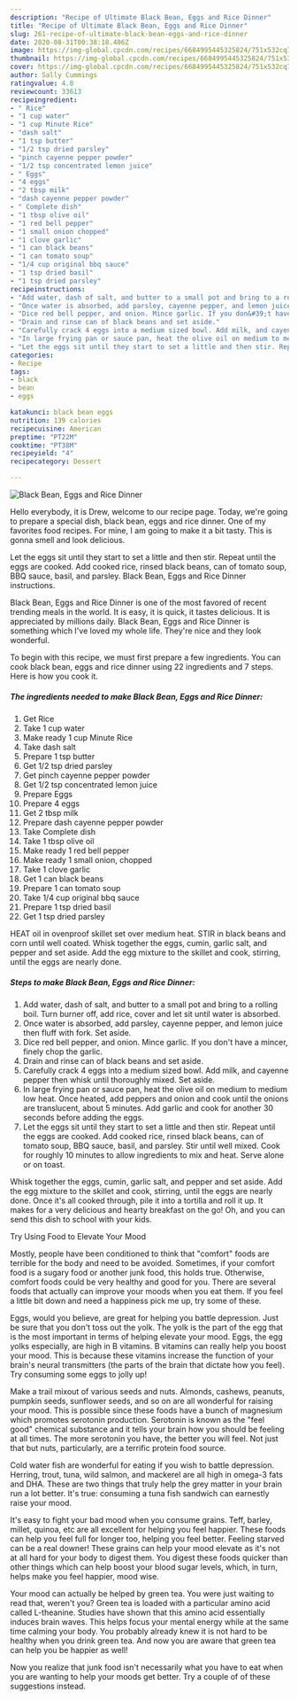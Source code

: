```yaml
---
description: "Recipe of Ultimate Black Bean, Eggs and Rice Dinner"
title: "Recipe of Ultimate Black Bean, Eggs and Rice Dinner"
slug: 261-recipe-of-ultimate-black-bean-eggs-and-rice-dinner
date: 2020-08-31T00:38:18.406Z
image: https://img-global.cpcdn.com/recipes/6684995445325824/751x532cq70/black-bean-eggs-and-rice-dinner-recipe-main-photo.jpg
thumbnail: https://img-global.cpcdn.com/recipes/6684995445325824/751x532cq70/black-bean-eggs-and-rice-dinner-recipe-main-photo.jpg
cover: https://img-global.cpcdn.com/recipes/6684995445325824/751x532cq70/black-bean-eggs-and-rice-dinner-recipe-main-photo.jpg
author: Sally Cummings
ratingvalue: 4.8
reviewcount: 33613
recipeingredient:
- " Rice"
- "1 cup water"
- "1 cup Minute Rice"
- "dash salt"
- "1 tsp butter"
- "1/2 tsp dried parsley"
- "pinch cayenne pepper powder"
- "1/2 tsp concentrated lemon juice"
- " Eggs"
- "4 eggs"
- "2 tbsp milk"
- "dash cayenne pepper powder"
- " Complete dish"
- "1 tbsp olive oil"
- "1 red bell pepper"
- "1 small onion chopped"
- "1 clove garlic"
- "1 can black beans"
- "1 can tomato soup"
- "1/4 cup original bbq sauce"
- "1 tsp dried basil"
- "1 tsp dried parsley"
recipeinstructions:
- "Add water, dash of salt, and butter to a small pot and bring to a rolling boil. Turn burner off, add rice, cover and let sit until water is absorbed."
- "Once water is absorbed, add parsley, cayenne pepper, and lemon juice then fluff with fork. Set aside."
- "Dice red bell pepper, and onion. Mince garlic. If you don&#39;t have a mincer, finely chop the garlic."
- "Drain and rinse can of black beans and set aside."
- "Carefully crack 4 eggs into a medium sized bowl. Add milk, and cayenne pepper then whisk until thoroughly mixed. Set aside."
- "In large frying pan or sauce pan, heat the olive oil on medium to medium low heat. Once heated, add peppers and onion and cook until the onions are translucent, about 5 minutes. Add garlic and cook for another 30 seconds before adding the eggs."
- "Let the eggs sit until they start to set a little and then stir. Repeat until the eggs are cooked. Add cooked rice, rinsed black beans, can of tomato soup, BBQ sauce, basil, and parsley. Stir until well mixed. Cook for roughly 10 minutes to allow ingredients to mix and heat. Serve alone or on toast."
categories:
- Recipe
tags:
- black
- bean
- eggs

katakunci: black bean eggs 
nutrition: 139 calories
recipecuisine: American
preptime: "PT22M"
cooktime: "PT38M"
recipeyield: "4"
recipecategory: Dessert

---
```



![Black Bean, Eggs and Rice Dinner](https://img-global.cpcdn.com/recipes/6684995445325824/751x532cq70/black-bean-eggs-and-rice-dinner-recipe-main-photo.jpg)

Hello everybody, it is Drew, welcome to our recipe page. Today, we're going to prepare a special dish, black bean, eggs and rice dinner. One of my favorites food recipes. For mine, I am going to make it a bit tasty. This is gonna smell and look delicious.

Let the eggs sit until they start to set a little and then stir. Repeat until the eggs are cooked. Add cooked rice, rinsed black beans, can of tomato soup, BBQ sauce, basil, and parsley. Black Bean, Eggs and Rice Dinner instructions.

Black Bean, Eggs and Rice Dinner is one of the most favored of recent trending meals in the world. It is easy, it is quick, it tastes delicious. It is appreciated by millions daily. Black Bean, Eggs and Rice Dinner is something which I've loved my whole life. They're nice and they look wonderful.


To begin with this recipe, we must first prepare a few ingredients. You can cook black bean, eggs and rice dinner using 22 ingredients and 7 steps. Here is how you cook it.

<!--inarticleads1-->

##### The ingredients needed to make Black Bean, Eggs and Rice Dinner:

1. Get  Rice
1. Take 1 cup water
1. Make ready 1 cup Minute Rice
1. Take dash salt
1. Prepare 1 tsp butter
1. Get 1/2 tsp dried parsley
1. Get pinch cayenne pepper powder
1. Get 1/2 tsp concentrated lemon juice
1. Prepare  Eggs
1. Prepare 4 eggs
1. Get 2 tbsp milk
1. Prepare dash cayenne pepper powder
1. Take  Complete dish
1. Take 1 tbsp olive oil
1. Make ready 1 red bell pepper
1. Make ready 1 small onion, chopped
1. Take 1 clove garlic
1. Get 1 can black beans
1. Prepare 1 can tomato soup
1. Take 1/4 cup original bbq sauce
1. Prepare 1 tsp dried basil
1. Get 1 tsp dried parsley


HEAT oil in ovenproof skillet set over medium heat. STIR in black beans and corn until well coated. Whisk together the eggs, cumin, garlic salt, and pepper and set aside. Add the egg mixture to the skillet and cook, stirring, until the eggs are nearly done. 

<!--inarticleads2-->

##### Steps to make Black Bean, Eggs and Rice Dinner:

1. Add water, dash of salt, and butter to a small pot and bring to a rolling boil. Turn burner off, add rice, cover and let sit until water is absorbed.
1. Once water is absorbed, add parsley, cayenne pepper, and lemon juice then fluff with fork. Set aside.
1. Dice red bell pepper, and onion. Mince garlic. If you don&#39;t have a mincer, finely chop the garlic.
1. Drain and rinse can of black beans and set aside.
1. Carefully crack 4 eggs into a medium sized bowl. Add milk, and cayenne pepper then whisk until thoroughly mixed. Set aside.
1. In large frying pan or sauce pan, heat the olive oil on medium to medium low heat. Once heated, add peppers and onion and cook until the onions are translucent, about 5 minutes. Add garlic and cook for another 30 seconds before adding the eggs.
1. Let the eggs sit until they start to set a little and then stir. Repeat until the eggs are cooked. Add cooked rice, rinsed black beans, can of tomato soup, BBQ sauce, basil, and parsley. Stir until well mixed. Cook for roughly 10 minutes to allow ingredients to mix and heat. Serve alone or on toast.


Whisk together the eggs, cumin, garlic salt, and pepper and set aside. Add the egg mixture to the skillet and cook, stirring, until the eggs are nearly done. Once it&#39;s all cooked through, pile it into a tortilla and roll it up. It makes for a very delicious and hearty breakfast on the go! Oh, and you can send this dish to school with your kids. 

Try Using Food to Elevate Your Mood


Mostly, people have been conditioned to think that "comfort" foods are terrible for the body and need to be avoided. Sometimes, if your comfort food is a sugary food or another junk food, this holds true. Otherwise, comfort foods could be very healthy and good for you. There are several foods that actually can improve your moods when you eat them. If you feel a little bit down and need a happiness pick me up, try some of these.

Eggs, would you believe, are great for helping you battle depression. Just be sure that you don't toss out the yolk. The yolk is the part of the egg that is the most important in terms of helping elevate your mood. Eggs, the egg yolks especially, are high in B vitamins. B vitamins can really help you boost your mood. This is because these vitamins increase the function of your brain's neural transmitters (the parts of the brain that dictate how you feel). Try consuming some eggs to jolly up!

Make a trail mixout of various seeds and nuts. Almonds, cashews, peanuts, pumpkin seeds, sunflower seeds, and so on are all wonderful for raising your mood. This is possible since these foods have a bunch of magnesium which promotes serotonin production. Serotonin is known as the "feel good" chemical substance and it tells your brain how you should be feeling at all times. The more serotonin you have, the better you will feel. Not just that but nuts, particularly, are a terrific protein food source.

Cold water fish are wonderful for eating if you wish to battle depression. Herring, trout, tuna, wild salmon, and mackerel are all high in omega-3 fats and DHA. These are two things that truly help the grey matter in your brain run a lot better. It's true: consuming a tuna fish sandwich can earnestly raise your mood. 

It's easy to fight your bad mood when you consume grains. Teff, barley, millet, quinoa, etc are all excellent for helping you feel happier. These foods can help you feel full for longer too, helping you feel better. Feeling starved can be a real downer! These grains can help your mood elevate as it's not at all hard for your body to digest them. You digest these foods quicker than other things which can help boost your blood sugar levels, which, in turn, helps make you feel happier, mood wise.

Your mood can actually be helped by green tea. You were just waiting to read that, weren't you? Green tea is loaded with a particular amino acid called L-theanine. Studies have shown that this amino acid essentially induces brain waves. This helps focus your mental energy while at the same time calming your body. You probably already knew it is not hard to be healthy when you drink green tea. And now you are aware that green tea can help you be happier as well!

Now you realize that junk food isn't necessarily what you have to eat when you are wanting to help your moods get better. Try  a  couple of  of  these  suggestions  instead.

